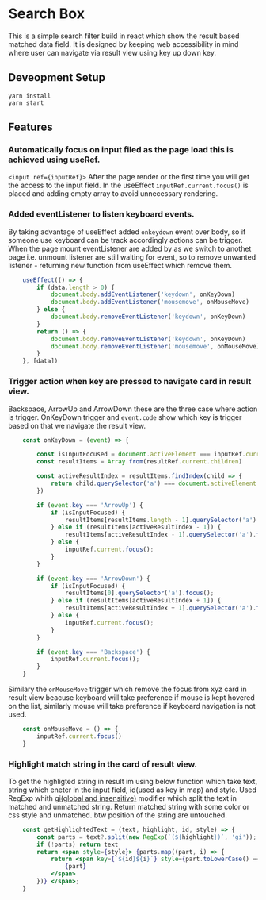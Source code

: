 # Search Box

This is a simple search filter build in react which show the result based matched data field. 
It is designed by keeping web accessibility in mind where user can navigate via result view using key up down key.

## Deveopment Setup
```
yarn install
yarn start
```

## Features


### Automatically focus on input filed as the page load this is achieved using useRef.
`<input ref={inputRef}>` 
After the page render or the first time you will get the access to the input field. In the useEffect `inputRef.current.focus()` is placed and adding empty array to avoid unnecessary rendering.


### Added eventListener to listen keyboard events.
By taking advantage of useEffect added `onkeydown` event over body, so if someone use keyboard can be track accordingly actions can be trigger.
When the page mount eventListener are added by as we switch to anothet page i.e. unmount listener are still waiting for event, so to remove unwanted listener - returning new function from useEffect which remove them.
```jsx
    useEffect(() => {
        if (data.length > 0) {
            document.body.addEventListener('keydown', onKeyDown)
            document.body.addEventListener('mousemove', onMouseMove)
        } else {
            document.body.removeEventListener('keydown', onKeyDown)
        }
        return () => {
            document.body.removeEventListener('keydown', onKeyDown)
            document.body.removeEventListener('mousemove', onMouseMove)
        }
    }, [data])
```

### Trigger action when key are pressed to navigate card in result view.
Backspace, ArrowUp and ArrowDown these are the three case where action is trigger.
OnKeyDown trigger and `event.code` show which key is trigger based on that we navigate the result view.
```jsx
    const onKeyDown = (event) => {

        const isInputFocused = document.activeElement === inputRef.current
        const resultItems = Array.from(resultRef.current.children)

        const activeResultIndex = resultItems.findIndex(child => {
            return child.querySelector('a') === document.activeElement
        })

        if (event.key === 'ArrowUp') {
            if (isInputFocused) {
                resultItems[resultItems.length - 1].querySelector('a').focus();
            } else if (resultItems[activeResultIndex - 1]) {
                resultItems[activeResultIndex - 1].querySelector('a').focus();
            } else {
                inputRef.current.focus();
            }
        }

        if (event.key === 'ArrowDown') {
            if (isInputFocused) {
                resultItems[0].querySelector('a').focus();
            } else if (resultItems[activeResultIndex + 1]) {
                resultItems[activeResultIndex + 1].querySelector('a').focus();
            } else {
                inputRef.current.focus();
            }
        }

        if (event.key === 'Backspace') {
            inputRef.current.focus();
        }
    }
```
Similary the `onMouseMove` trigger which remove the focus from xyz card in result view beacuse keyboard will take preference if mouse is kept hovered on the list, similarly mouse will take preference if keyboard navigation is not used.
```jsx
    const onMouseMove = () => {
        inputRef.current.focus()
    }
```
### Highlight match string in the card of result view.
To get the highligted string in result im using below function which take text, string which eneter in the input field, id(used as key in map) and style.
Used RegExp whith [gi(global and insensitive)](https://stackoverflow.com/a/27916097/7816309) modifier which split the text in matched and unmatched string. Return matched string with some color or css style and unmatched. btw position of the string are untouched.
```jsx
    const getHighlightedText = (text, highlight, id, style) => {
        const parts = text?.split(new RegExp(`(${highlight})`, 'gi'));
        if (!parts) return text
        return <span style={style}> {parts.map((part, i) => {
            return <span key={`${id}${i}`} style={part.toLowerCase() === highlight.toLowerCase() ? { color: 'blueviolet', textDecoration: 'underline' } : {}}>
                {part}
            </span>
        })} </span>;
    }
```

